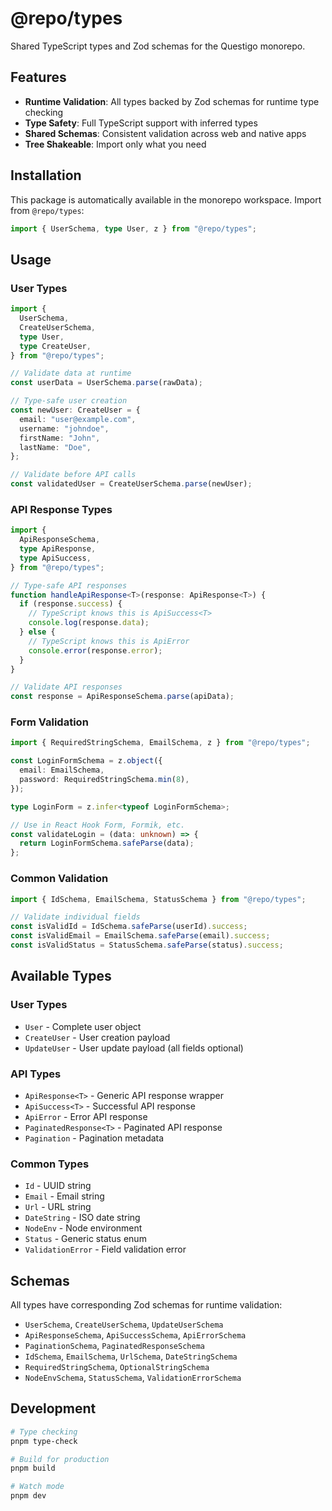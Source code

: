 # @repo/types

Shared TypeScript types and Zod schemas for the Questigo monorepo.

## Features

- **Runtime Validation**: All types backed by Zod schemas for runtime type checking
- **Type Safety**: Full TypeScript support with inferred types
- **Shared Schemas**: Consistent validation across web and native apps
- **Tree Shakeable**: Import only what you need

## Installation

This package is automatically available in the monorepo workspace. Import from `@repo/types`:

```typescript
import { UserSchema, type User, z } from "@repo/types";
```

## Usage

### User Types

```typescript
import {
  UserSchema,
  CreateUserSchema,
  type User,
  type CreateUser,
} from "@repo/types";

// Validate data at runtime
const userData = UserSchema.parse(rawData);

// Type-safe user creation
const newUser: CreateUser = {
  email: "user@example.com",
  username: "johndoe",
  firstName: "John",
  lastName: "Doe",
};

// Validate before API calls
const validatedUser = CreateUserSchema.parse(newUser);
```

### API Response Types

```typescript
import {
  ApiResponseSchema,
  type ApiResponse,
  type ApiSuccess,
} from "@repo/types";

// Type-safe API responses
function handleApiResponse<T>(response: ApiResponse<T>) {
  if (response.success) {
    // TypeScript knows this is ApiSuccess<T>
    console.log(response.data);
  } else {
    // TypeScript knows this is ApiError
    console.error(response.error);
  }
}

// Validate API responses
const response = ApiResponseSchema.parse(apiData);
```

### Form Validation

```typescript
import { RequiredStringSchema, EmailSchema, z } from "@repo/types";

const LoginFormSchema = z.object({
  email: EmailSchema,
  password: RequiredStringSchema.min(8),
});

type LoginForm = z.infer<typeof LoginFormSchema>;

// Use in React Hook Form, Formik, etc.
const validateLogin = (data: unknown) => {
  return LoginFormSchema.safeParse(data);
};
```

### Common Validation

```typescript
import { IdSchema, EmailSchema, StatusSchema } from "@repo/types";

// Validate individual fields
const isValidId = IdSchema.safeParse(userId).success;
const isValidEmail = EmailSchema.safeParse(email).success;
const isValidStatus = StatusSchema.safeParse(status).success;
```

## Available Types

### User Types

- `User` - Complete user object
- `CreateUser` - User creation payload
- `UpdateUser` - User update payload (all fields optional)

### API Types

- `ApiResponse<T>` - Generic API response wrapper
- `ApiSuccess<T>` - Successful API response
- `ApiError` - Error API response
- `PaginatedResponse<T>` - Paginated API response
- `Pagination` - Pagination metadata

### Common Types

- `Id` - UUID string
- `Email` - Email string
- `Url` - URL string
- `DateString` - ISO date string
- `NodeEnv` - Node environment
- `Status` - Generic status enum
- `ValidationError` - Field validation error

## Schemas

All types have corresponding Zod schemas for runtime validation:

- `UserSchema`, `CreateUserSchema`, `UpdateUserSchema`
- `ApiResponseSchema`, `ApiSuccessSchema`, `ApiErrorSchema`
- `PaginationSchema`, `PaginatedResponseSchema`
- `IdSchema`, `EmailSchema`, `UrlSchema`, `DateStringSchema`
- `RequiredStringSchema`, `OptionalStringSchema`
- `NodeEnvSchema`, `StatusSchema`, `ValidationErrorSchema`

## Development

```bash
# Type checking
pnpm type-check

# Build for production
pnpm build

# Watch mode
pnpm dev
```
